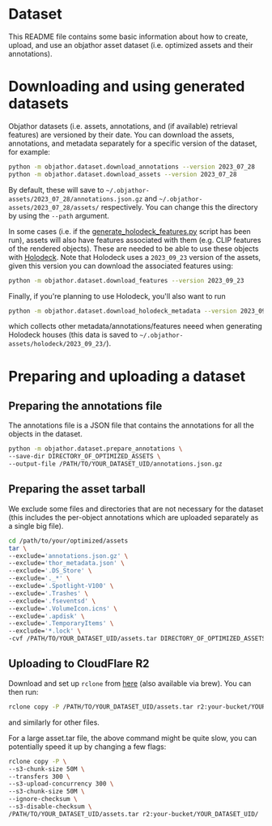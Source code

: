 # Dataset

This README file contains some basic information about how to create, upload, and use an objathor asset dataset (i.e. optimized assets and their annotations).

# Downloading and using generated datasets

Objathor datasets (i.e. assets, annotations, and (if available) retrieval features) are versioned by their date.
You can download the assets,  annotations, and metadata separately for a specific version of the dataset, for example:
```bash
python -m objathor.dataset.download_annotations --version 2023_07_28
python -m objathor.dataset.download_assets --version 2023_07_28
```
By default, these will save to `~/.objathor-assets/2023_07_28/annotations.json.gz` and `~/.objathor-assets/2023_07_28/assets/` respectively.
You can change this the directory by using the `--path` argument.

In some cases (i.e. if the [generate_holodeck_features.py](generate_holodeck_features.py) script has been run), assets
will also have features associated with them (e.g. CLIP features of the rendered objects). These are needed to be able
to use these objects with [Holodeck](https://github.com/allenai/Holodeck). Note that Holodeck uses a `2023_09_23` 
version of the assets, given this version you can download the associated features using:
```bash
python -m objathor.dataset.download_features --version 2023_09_23
```

Finally, if you're planning to use Holodeck, you'll also want to run
```bash
python -m objathor.dataset.download_holodeck_metadata --version 2023_09_23
```
which collects other metadata/annotations/features neeed when generating Holodeck houses (this data is
saved to `~/.objathor-assets/holodeck/2023_09_23/`).

# Preparing and uploading a dataset

## Preparing the annotations file

The annotations file is a JSON file that contains the annotations for all the objects in the dataset.

```bash
python -m objathor.dataset.prepare_annotations \
--save-dir DIRECTORY_OF_OPTIMIZED_ASSETS \
--output-file /PATH/TO/YOUR_DATASET_UID/annotations.json.gz
```

## Preparing the asset tarball
We exclude some files and directories that are not necessary for the dataset (this includes the per-object annotations which are uploaded separately as a single big file).
```bash
cd /path/to/your/optimized/assets
tar \
--exclude='annotations.json.gz' \
--exclude='thor_metadata.json' \
--exclude='.DS_Store' \
--exclude='._*' \
--exclude='.Spotlight-V100' \
--exclude='.Trashes' \
--exclude='.fseventsd' \
--exclude='.VolumeIcon.icns' \
--exclude='.apdisk' \
--exclude='.TemporaryItems' \
--exclude='*.lock' \
-cvf /PATH/TO/YOUR_DATASET_UID/assets.tar DIRECTORY_OF_OPTIMIZED_ASSETS
```

## Uploading to CloudFlare R2

Download and set up `rclone` from [here](https://rclone.org/downloads/) (also available via brew). You can then run:
```bash
rclone copy -P /PATH/TO/YOUR_DATASET_UID/assets.tar r2:your-bucket/YOUR_DATASET_UID/
```
and similarly for other files.

For a large asset.tar file, the above command might be quite slow, you can potentially speed it up by changing a few flags:
```bash
rclone copy -P \
--s3-chunk-size 50M \
--transfers 300 \
--s3-upload-concurrency 300 \
--s3-chunk-size 50M \
--ignore-checksum \
--s3-disable-checksum \
/PATH/TO/YOUR_DATASET_UID/assets.tar r2:your-bucket/YOUR_DATASET_UID/
```